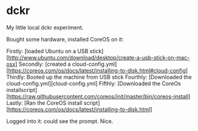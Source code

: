 # dckr

My little local dckr experiment.

Bought some hardware, installed CoreOS on it:

Firstly: [loaded Ubuntu on a USB stick][http://www.ubuntu.com/download/desktop/create-a-usb-stick-on-mac-osx]
Secondly: [created a cloud-config.yml][https://coreos.com/os/docs/latest/installing-to-disk.html#cloud-config]
Thirdly: Booted up the machine from USB stick
Fourthly: [Downloaded the cloud-config.yml][cloud-config.yml]
Fifthly: [Downloaded the CoreOs installscript][https://raw.githubusercontent.com/coreos/init/master/bin/coreos-install]
Lastly: [Ran the CoreOS install script][https://coreos.com/os/docs/latest/installing-to-disk.html]

Logged into it: could see the prompt. Nice.